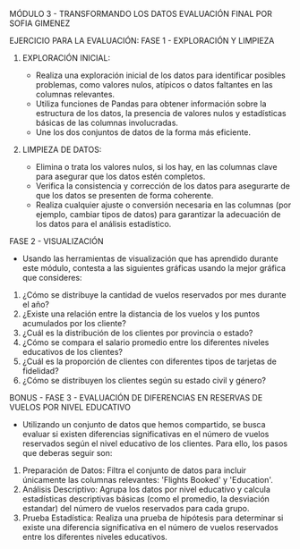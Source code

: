 MÓDULO 3 - TRANSFORMANDO LOS DATOS
EVALUACIÓN FINAL POR SOFIA GIMENEZ

EJERCICIO PARA LA EVALUACIÓN:
FASE 1 - EXPLORACIÓN Y LIMPIEZA

1. EXPLORACIÓN INICIAL:

    - Realiza una exploración inicial de los datos para identificar posibles problemas, como valores nulos, atípicos o datos faltantes en las columnas relevantes.
    - Utiliza funciones de Pandas para obtener información sobre la estructura de los datos, la presencia de valores nulos y estadísticas básicas de las columnas involucradas.
    - Une los dos conjuntos de datos de la forma más eficiente.

2. LIMPIEZA DE DATOS:

    - Elimina o trata los valores nulos, si los hay, en las columnas clave para asegurar que los datos estén completos.
    - Verifica la consistencia y corrección de los datos para asegurarte de que los datos se presenten de forma coherente.
    - Realiza cualquier ajuste o conversión necesaria en las columnas (por ejemplo, cambiar tipos de datos) para garantizar la adecuación de los datos para el análisis estadístico.


FASE 2 - VISUALIZACIÓN

- Usando las herramientas de visualización que has aprendido durante este módulo, contesta a las siguientes gráficas usando la mejor gráfica que consideres:
1. ¿Cómo se distribuye la cantidad de vuelos reservados por mes durante el año?
2. ¿Existe una relación entre la distancia de los vuelos y los puntos acumulados por los cliente?
3. ¿Cuál es la distribución de los clientes por provincia o estado?
4. ¿Cómo se compara el salario promedio entre los diferentes niveles educativos de los clientes?
5. ¿Cuál es la proporción de clientes con diferentes tipos de tarjetas de fidelidad?
6. ¿Cómo se distribuyen los clientes según su estado civil y género?


BONUS - FASE 3 - EVALUACIÓN DE DIFERENCIAS EN RESERVAS DE VUELOS POR NIVEL EDUCATIVO

- Utilizando un conjunto de datos que hemos compartido, se busca evaluar si existen diferencias significativas en el número de vuelos reservados según el nivel educativo de los clientes. Para ello, los pasos que deberas seguir son:

1. Preparación de Datos: Filtra el conjunto de datos para incluir únicamente las columnas relevantes: 'Flights Booked' y 'Education'.
2. Análisis Descriptivo: Agrupa los datos por nivel educativo y calcula estadísticas descriptivas básicas (como el promedio, la desviación estandar) del número de vuelos reservados para cada grupo.
3. Prueba Estadística: Realiza una prueba de hipótesis para determinar si existe una diferencia significativa en el número de vuelos reservados entre los diferentes niveles educativos.
